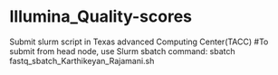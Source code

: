 # Illumina_Quality-scores

Submit slurm script in Texas advanced Computing Center(TACC)
#To submit from head node, use Slurm sbatch command: sbatch fastq_sbatch_Karthikeyan_Rajamani.sh
